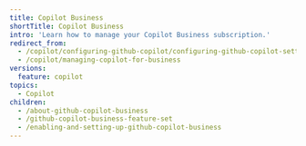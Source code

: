 ```yaml
---
title: Copilot Business
shortTitle: Copilot Business
intro: 'Learn how to manage your Copilot Business subscription.'
redirect_from:
  - /copilot/configuring-github-copilot/configuring-github-copilot-settings-in-your-organization
  - /copilot/managing-copilot-for-business
versions:
  feature: copilot
topics:
  - Copilot
children:
  - /about-github-copilot-business
  - /github-copilot-business-feature-set
  - /enabling-and-setting-up-github-copilot-business
---
```


